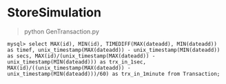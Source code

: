 # StoreSimulation

> python GenTransaction.py

`mysql> select MAX(id), MIN(id), TIMEDIFF(MAX(dateadd), MIN(dateadd)) as timef, unix_timestamp(MAX(dateadd)) - unix_timestamp(MIN(dateadd)) as secs, MAX(id)/(unix_timestamp(MAX(dateadd)) - unix_timestamp(MIN(dateadd))) as trx_in_1sec, MAX(id)/((unix_timestamp(MAX(dateadd)) - unix_timestamp(MIN(dateadd)))/60) as trx_in_1minute from Transaction;`
